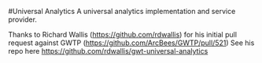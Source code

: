 #Universal Analytics
A universal analytics implementation and service provider.

Thanks to Richard Wallis (https://github.com/rdwallis) for his initial pull request against GWTP (https://github.com/ArcBees/GWTP/pull/521)
See his repo here https://github.com/rdwallis/gwt-universal-analytics
